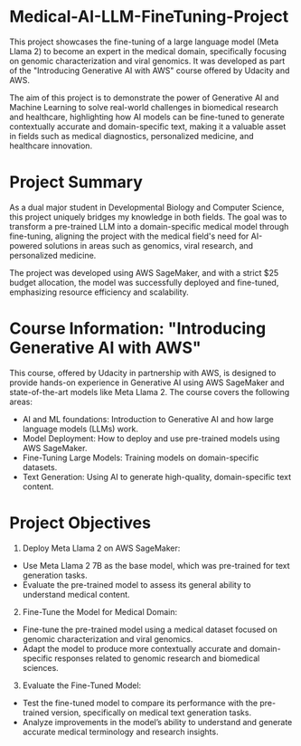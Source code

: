 # Medical-AI-LLM-FineTuning-Project
This project showcases the fine-tuning of a large language model (Meta Llama 2) to become an expert in the medical domain, specifically focusing on genomic characterization and viral genomics. It was developed as part of the "Introducing Generative AI with AWS" course offered by Udacity and AWS.

The aim of this project is to demonstrate the power of Generative AI and Machine Learning to solve real-world challenges in biomedical research and healthcare, highlighting how AI models can be fine-tuned to generate contextually accurate and domain-specific text, making it a valuable asset in fields such as medical diagnostics, personalized medicine, and healthcare innovation.

# Project Summary
As a dual major student in Developmental Biology and Computer Science, this project uniquely bridges my knowledge in both fields. The goal was to transform a pre-trained LLM into a domain-specific medical model through fine-tuning, aligning the project with the medical field's need for AI-powered solutions in areas such as genomics, viral research, and personalized medicine.

The project was developed using AWS SageMaker, and with a strict $25 budget allocation, the model was successfully deployed and fine-tuned, emphasizing resource efficiency and scalability.

# Course Information: "Introducing Generative AI with AWS"
This course, offered by Udacity in partnership with AWS, is designed to provide hands-on experience in Generative AI using AWS SageMaker and state-of-the-art models like Meta Llama 2. The course covers the following areas:

- AI and ML foundations: Introduction to Generative AI and how large language models (LLMs) work.
- Model Deployment: How to deploy and use pre-trained models using AWS SageMaker.
- Fine-Tuning Large Models: Training models on domain-specific datasets.
- Text Generation: Using AI to generate high-quality, domain-specific text content.

# Project Objectives
1. Deploy Meta Llama 2 on AWS SageMaker:
- Use Meta Llama 2 7B as the base model, which was pre-trained for text generation tasks.
- Evaluate the pre-trained model to assess its general ability to understand medical content.

2. Fine-Tune the Model for Medical Domain:
- Fine-tune the pre-trained model using a medical dataset focused on genomic characterization and viral genomics.
- Adapt the model to produce more contextually accurate and domain-specific responses related to genomic research and biomedical sciences.

3. Evaluate the Fine-Tuned Model:
- Test the fine-tuned model to compare its performance with the pre-trained version, specifically on medical text generation tasks.
- Analyze improvements in the model’s ability to understand and generate accurate medical terminology and research insights.
